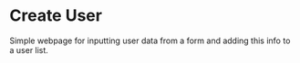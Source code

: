 # Create User

Simple webpage for inputting user data from a form and adding this info to a user list.
